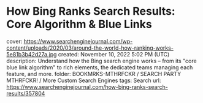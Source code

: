 # How Bing Ranks Search Results: Core Algorithm & Blue Links

cover: https://www.searchenginejournal.com/wp-content/uploads/2020/03/around-the-world-how-ranking-works-5e81b3b42d27a.jpg
created: November 10, 2022 5:02 PM (UTC)
description: Understand how the Bing search engine works – from its "core blue link algorithm" to rich elements, the dedicated teams managing each feature, and more.
folder: BOOKMRKS-MTHRFCKR / SEARCH PARTY MTHRFCKR! / More Custom Search Engines
tags: Search
url: https://www.searchenginejournal.com/how-bing-ranks-search-results/357804